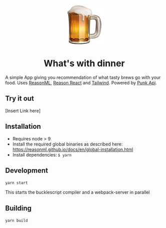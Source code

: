 <p align="center">
<img alt="Logo" src="./config/favicon.png" />
<h1 align="center">What's with dinner</h1>
</p>

A simple App giving you recommendation of what tasty brews go with your food. Uses [ReasonML](https://reasonml.github.io/), [Reason React](https://reasonml.github.io/reason-react/) and [Tailwind](https://tailwindcss.com/). Powered by [Punk Api](https://punkapi.com/).

## Try it out

[Insert Link here]

## Installation

*   Requires node > 9
*   Install the required global binaries as described here: https://reasonml.github.io/docs/en/global-installation.html
*   Install dependencies: `$ yarn`

## Development

`yarn start`

This starts the bucklescript compiler and a webpack-server in parallel

## Building

`yarn build`

